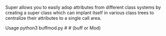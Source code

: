 Super allows you to easily adop attributes from different class systems by creating a super class which can implant itself in various class trees to centralize their attributes to a single call area.

Usage python3 buffmod.py # # (buff or Mod)
